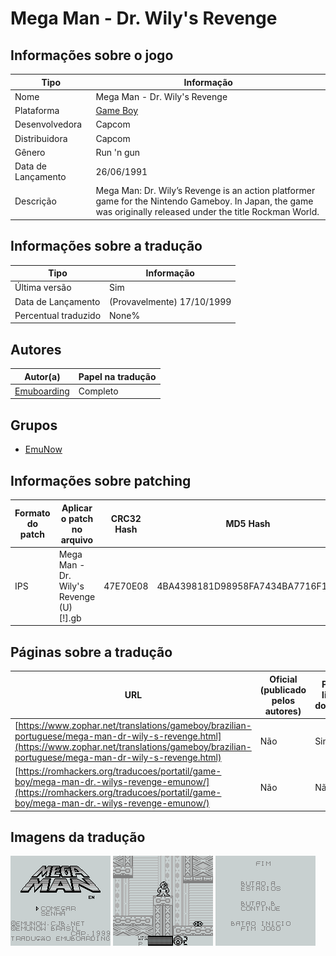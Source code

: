 # Mega Man - Dr. Wily's Revenge

## Informações sobre o jogo

| Tipo | Informação |
| ----------- | ----------- |
| Nome | Mega Man \- Dr\. Wily's Revenge |
| Plataforma | [Game Boy](../) |
| Desenvolvedora | Capcom |
| Distribuidora | Capcom |
| Gênero | Run 'n gun |
| Data de Lançamento | 26/06/1991 |
| Descrição | Mega Man: Dr\. Wily’s Revenge is an action platformer game for the Nintendo Gameboy\. In Japan, the game was originally released under the title Rockman World\. |

## Informações sobre a tradução

| Tipo | Informação |
| ----------- | ----------- |
| Última versão | Sim |
| Data de Lançamento | (Provavelmente) 17/10/1999 |
| Percentual traduzido | None% |

## Autores

| Autor(a) | Papel na tradução |
| ----------- | ----------- |
| [Emuboarding](../../../autores/emuboarding/) | Completo |

## Grupos

* [EmuNow](../../../grupos/emunow/)

## Informações sobre patching

| Formato do patch | Aplicar o patch no arquivo | CRC32 Hash | MD5 Hash |
| ----------- | ----------- | ----------- | ----------- |
| IPS | Mega Man \- Dr\. Wily's Revenge \(U\) \[\!\]\.gb | 47E70E08 | 4BA4398181D98958FA7434BA7716F11A |

## Páginas sobre a tradução

| URL | Oficial (publicado pelos autores) | Possuí link de download |
| ----------- | ----------- | ----------- |
| [https://www.zophar.net/translations/gameboy/brazilian-portuguese/mega-man-dr-wily-s-revenge.html](https://www.zophar.net/translations/gameboy/brazilian-portuguese/mega-man-dr-wily-s-revenge.html) | Não | Sim |
| [https://romhackers.org/traducoes/portatil/game-boy/mega-man-dr.-wilys-revenge-emunow/](https://romhackers.org/traducoes/portatil/game-boy/mega-man-dr.-wilys-revenge-emunow/) | Não | Não |

## Imagens da tradução

![Imagem de exemplo da tradução 1](1.png)
![Imagem de exemplo da tradução 2](2.png)
![Imagem de exemplo da tradução 3](3.png)